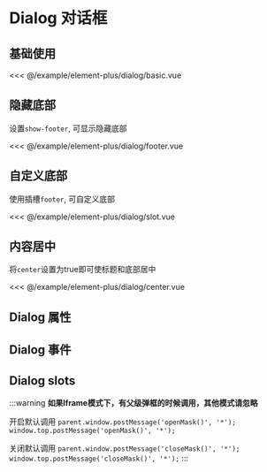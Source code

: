 # Dialog 对话框

## 基础使用

<demo md src="dialog/basic">

<<< @/example/element-plus/dialog/basic.vue

</demo>

## 隐藏底部

设置`show-footer`, 可显示隐藏底部

<demo md src="dialog/footer">

<<< @/example/element-plus/dialog/footer.vue
</demo>

## 自定义底部

使用插槽`footer`, 可自定义底部

<demo md src="dialog/slot">

<<< @/example/element-plus/dialog/slot.vue
</demo>

## 内容居中

将`center`设置为true即可使标题和底部居中

<demo md src="dialog/center">

<<< @/example/element-plus/dialog/center.vue
</demo>

## Dialog 属性

<v-table type="attrs" :data="[
  { attr :'modelValue / v-model', dec: '是否显示', type: 'boolean', optional: '-', default: false },
  { attr :'title', dec: '标题', type: 'string', optional: '-', default: '提示' },
  { attr :'width', dec: '宽度', type: 'string', optional: '-', default: '50%' },
  { attr :'center', dec: '是否让header 和 footer 部分居中排列', type: 'boolean', optional: '-', default: false },
  { attr :'fullscreen', dec: '是否为全屏', type: 'boolean', optional: '-', default: false },
  { attr :'showFooter', dec: '是否显示footer', type: 'boolean', optional: '-', default: true },
  { attr :'append-to-body', dec: '自身是否插入至 body 元素上', type: 'boolean', optional: '-', default: false },
  { attr :'destroy-on-close', dec: '当关闭时，销毁其中的元素', type: 'boolean', optional: '-', default: false },
  { attr :'confirm-disabled', dec: '确认按钮是否可以点击', type: 'boolean', optional: '-', default: false },
]" />

## Dialog 事件

<v-table type="event" :data="[
  { event :'confirm', dec: '当用户点击确认的触发该事件', callback: '-' },
  { event :'open', dec: 'Dialog 打开的回调', callback: '-' },
  { event :'close', dec: 'Dialog 关闭的回调', callback: '-' },
]" />

## Dialog slots

<v-table type="slot" :data="[
  { name :'footer', dec: '底部内容插槽', child: '-' },
]" />

:::warning
**如果Iframe模式下，有父级弹框的时候调用，其他模式请忽略**

开启默认调用
`parent.window.postMessage('openMask()', '*');
 window.top.postMessage('openMask()', '*');`

 关闭默认调用
`parent.window.postMessage('closeMask()', '*');
 window.top.postMessage('closeMask()', '*');`
:::
